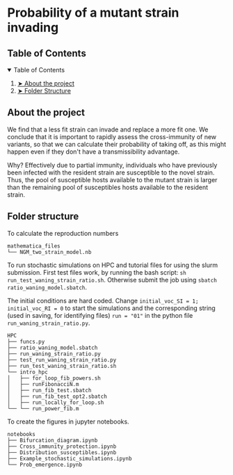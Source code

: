 # Probability of a mutant strain invading

<h2 id="table-of-contents"> Table of Contents</h2>

<details open="open">
  <summary>Table of Contents</summary>
  <ol>
    <li><a href="#about-the-project"> ➤ About the project</a></li>
    <li><a href="#folder-structure"> ➤ Folder Structure</a></li>
  </ol>
</details>

<h2 id="about-the-project"> About the project</h2>
We find that a less fit strain can invade and replace a more fit one.  We conclude that it is important to rapidly assess the cross-immunity of new variants, so that we can calculate their probability of taking off, as this might happen even if they don't have a transmissibility advantage. 

Why? Effectively due to partial immunity, individuals who have previously been infected with the resident strain are susceptible to the novel strain. Thus, the pool of susceptible hosts available to the mutant strain is larger than the remaining pool of susceptibles hosts available to the resident strain. 

<h2 id="folder-structure"> Folder structure</h2>

To calculate the reproduction numbers

    mathematica_files
    └── NGM_two_strain_model.nb

To run stochastic simulations on HPC and tutorial files for using the slurm submission. First test files work, by running the bash script: `sh run_test_waning_strain_ratio.sh`. Otherwise submit the job using `sbatch ratio_waning_model.sbatch`. 

The initial conditions are hard coded. Change `initial_voc_SI = 1; initial_voc_RI = 0` to start the simulations and the corresponding string (used in saving, for identifying files) `run = "01"` in the python file `run_waning_strain_ratio.py`.

    HPC
    ├── funcs.py
    ├── ratio_waning_model.sbatch
    ├── run_waning_strain_ratio.py
    ├── test_run_waning_strain_ratio.py
    ├── run_test_waning_strain_ratio.sh
    └── intro_hpc
    │   ├── for_loop_fib_powers.sh
    │   ├── runFibonacciN.m
    │   ├── run_fib_test.sbatch
    │   ├── run_fib_test_opt2.sbatch
    │   ├── run_locally_for_loop.sh
    └── └── run_power_fib.m

To create the figures in jupyter notebooks. 

    notebooks
    ├── Bifurcation_diagram.ipynb
    ├── Cross_immunity_protection.ipynb
    ├── Distribution_susceptibles.ipynb
    ├── Example_stochastic_simulations.ipynb
    └── Prob_emergence.ipynb
    
